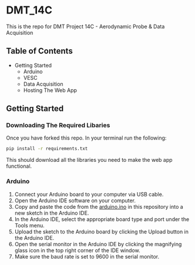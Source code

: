 # DMT_14C

This is the repo for DMT Project 14C - Aerodynamic Probe & Data Acquisition

## Table of Contents 
  - Getting Started
    - Arduino 
    - VESC
    - Data Acquisition 
    - Hosting The Web App


## Getting Started

### Downloading The Required Libaries
Once you have forked this repo. In your terminal run the following:

```bash
pip install -r requirements.txt
```

This should download all the libraries you need to make the web app functional.

### Arduino
  1. Connect your Arduino board to your computer via USB cable.
  2. Open the Arduino IDE software on your computer.
  3. Copy and paste the code from the [arduino.ino](./arduino/arduino.ino) in this repository into a new sketch in the Arduino IDE.
  4. In the Arduino IDE, select the appropriate board type and port under the Tools menu.
  5. Upload the sketch to the Arduino board by clicking the Upload button in the Arduino IDE.
  6. Open the serial monitor in the Arduino IDE by clicking the magnifying glass icon in the top right corner of the IDE window.
  7. Make sure the baud rate is set to 9600 in the serial monitor.



